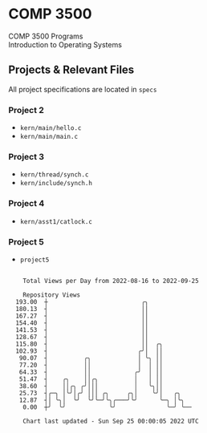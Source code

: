 # COMP 3500
COMP 3500 Programs  
Introduction to Operating Systems  
## Projects & Relevant Files
All project specifications are located in `specs`
### Project 2
- `kern/main/hello.c`
- `kern/main/main.c`
### Project 3
- `kern/thread/synch.c`
- `kern/include/synch.h`
### Project 4
- `kern/asst1/catlock.c`
### Project 5
- `project5`

```

    Total Views per Day from 2022-08-16 to 2022-09-25

    Repository Views
  193.00  ┼                          ╭╮
  180.13  ┤                          ││
  167.27  ┤                          ││
  154.40  ┤                          ││
  141.53  ┤                          ││
  128.67  ┤                          ││
  115.80  ┤                          ││  ╭╮
  102.93  ┤                         ╭╯│  ││
   90.07  ┤          ╭╮             │ ╰╮ ││
   77.20  ┤          ││             │  │ ││
   64.33  ┤          ││            ╭╯  │ ││
   51.47  ┤    ╭╮    ││╭╮          │   │ ││
   38.60  ┤    ││╭╮ ╭╯│││          │   ╰╮││
   25.73  ┤╭─╮ │╰╯│╭╯ │││ ╭╮     ╭╮│    ╰╯│   ╭╮
   12.87  ┤│ ╰╮│  ╰╯  ╰╯╰─╯╰╮╭───╯╰╯      ╰─╮ │╰╮
    0.00  ┼╯  ╰╯            ╰╯              ╰─╯ ╰──

    Chart last updated - Sun Sep 25 00:00:05 2022 UTC
    
```
